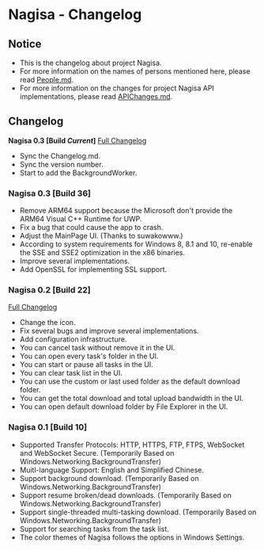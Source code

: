 ﻿# Nagisa - Changelog

## Notice
- This is the changelog about project Nagisa.
- For more information on the names of persons mentioned here, please read 
  [People.md](People.md).
- For more information on the changes for project Nagisa API implementations, 
  please read [APIChanges.md](APIChanges.md).

## Changelog

**Nagisa 0.3 [Build *Current*]**
[Full Changelog](https://github.com/Project-Nagisa/Nagisa/compare/0.2...master)
- Sync the Changelog.md.
- Sync the version number.
- Start to add the BackgroundWorker.

### Nagisa 0.3 [Build 36]
- Remove ARM64 support because the Microsoft don't provide the ARM64 Visual C++
  Runtime for UWP.
- Fix a bug that could cause the app to crash.
- Adjust the MainPage UI. (Thanks to suwakowww.)
- According to system requirements for Windows 8, 8.1 and 10, re-enable the SSE
  and SSE2 optimization in the x86 binaries.
- Improve several implementations.
- Add OpenSSL for implementing SSL support.

### Nagisa 0.2 [Build 22]
[Full Changelog](https://github.com/Project-Nagisa/Nagisa/compare/0.1...0.2)
- Change the icon.
- Fix several bugs and improve several implementations.
- Add configuration infrastructure.
- You can cancel task without remove it in the UI.
- You can open every task's folder in the UI.
- You can start or pause all tasks in the UI.
- You can clear task list in the UI.
- You can use the custom or last used folder as the default download folder.
- You can get the total download and total upload bandwidth in the UI.
- You can open default download folder by File Explorer in the UI.

### Nagisa 0.1 [Build 10]
- Supported Transfer Protocols: HTTP, HTTPS, FTP, FTPS, WebSocket and WebSocket
  Secure. (Temporarily Based on Windows.Networking.BackgroundTransfer)
- Muitl-language Support: English and Simplified Chinese.
- Support background download. 
  (Temporarily Based on Windows.Networking.BackgroundTransfer)
- Support resume broken/dead downloads.
  (Temporarily Based on Windows.Networking.BackgroundTransfer)
- Support single-threaded multi-tasking download.
  (Temporarily Based on Windows.Networking.BackgroundTransfer)
- Support for searching tasks from the task list.
- The color themes of Nagisa follows the options in Windows Settings.

